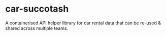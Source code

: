 # car-succotash
A containerised API helper library for car rental data that can be re-used &amp; shared across multiple teams.
